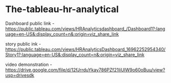# The-tableau-hr-analytical


Dashboard public link - https://public.tableau.com/views/HRAnalyticsdashboard_/Dashboard1?:language=en-US&:display_count=n&:origin=viz_share_link

story public ink - https://public.tableau.com/views/HRAnalyticsDashboard_16962252954340/Story1?:language=en-US&:display_count=n&:origin=viz_share_link

video demonstration - https://drive.google.com/file/d/12fJrrduYkay786PZf21IiUlW9o60oBuu/view?usp=drivesdk
